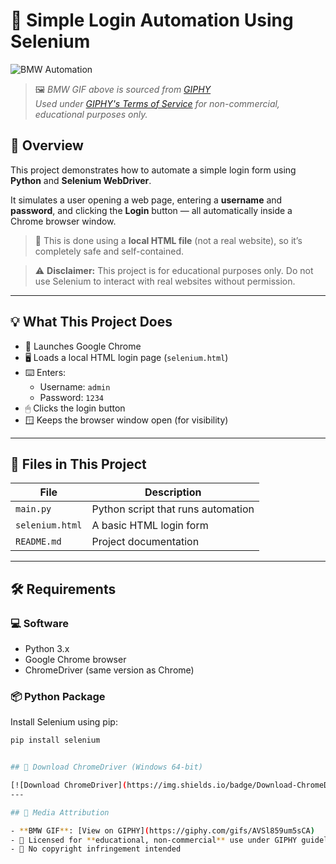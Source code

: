 # 🚗 Simple Login Automation Using Selenium 

![BMW Automation](https://media1.giphy.com/media/v1.Y2lkPTc5MGI3NjExdnYzYmU3Y20xYnVybTlsNmswN2UyeDVzbG05c2gzOG5meGlpanY3cSZlcD12MV9pbnRlcm5hbF9naWZfYnlfaWQmY3Q9Zw/AVSl859um5sCA/giphy.gif)

> 🖼️ *BMW GIF above is sourced from [GIPHY](https://giphy.com/gifs/AVSl859um5sCA)  
> Used under [GIPHY's Terms of Service](https://support.giphy.com/hc/en-us/articles/360020027752) for non-commercial, educational purposes only.*

## 📌 Overview

This project demonstrates how to automate a simple login form using **Python** and **Selenium WebDriver**.

It simulates a user opening a web page, entering a **username** and **password**, and clicking the **Login** button — all automatically inside a Chrome browser window.

> 🧠 This is done using a **local HTML file** (not a real website), so it’s completely safe and self-contained.

> ⚠️ **Disclaimer:** This project is for educational purposes only. Do not use Selenium to interact with real websites without permission.

---

## 💡 What This Project Does

- 🚀 Launches Google Chrome
- 🖥 Loads a local HTML login page (`selenium.html`)
- ⌨️ Enters:
  - Username: `admin`
  - Password: `1234`
- 🖱 Clicks the login button
- 🪟 Keeps the browser window open (for visibility)

---

## 📂 Files in This Project

| File           | Description                          |
|----------------|--------------------------------------|
| `main.py`      | Python script that runs automation   |
| `selenium.html`| A basic HTML login form              |
| `README.md`    | Project documentation                |

---

## 🛠 Requirements

### 💻 Software

- Python 3.x
- Google Chrome browser
- ChromeDriver (same version as Chrome)

### 📦 Python Package

Install Selenium using pip:

```bash
pip install selenium


## 🔽 Download ChromeDriver (Windows 64-bit)

[![Download ChromeDriver](https://img.shields.io/badge/Download-ChromeDriver_138-blue?logo=googlechrome&style=for-the-badge)](https://edgedl.me.gvt1.com/edgedl/chrome/chrome-for-testing/138.0.7204.158/win64/chromedriver-win64.zip)
---

## 🎨 Media Attribution

- **BMW GIF**: [View on GIPHY](https://giphy.com/gifs/AVSl859um5sCA)  
- 📄 Licensed for **educational, non-commercial** use under GIPHY guidelines  
- 🚫 No copyright infringement intended



